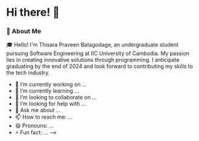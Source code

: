 # Hi there! 👋

### 🚀 About Me

🎓 Hello! I'm Thisara Praveen Batagodage, an undergraduate student pursuing Software Engineering at IIC University of Cambodia. My passion lies in creating innovative solutions through programming. I anticipate graduating by the end of 2024 and look forward to contributing my skills to the tech industry.

- 🔭 I’m currently working on ...
- 🌱 I’m currently learning ...
- 👯 I’m looking to collaborate on ...
- 🤔 I’m looking for help with ...
- 💬 Ask me about ...
- 📫 How to reach me: ...
- 😄 Pronouns: ...
- ⚡ Fun fact: ...
-->
